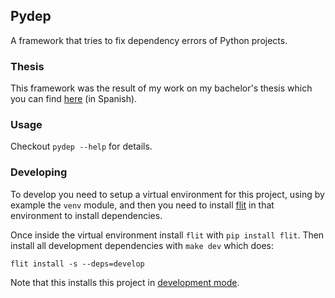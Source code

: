 ## Pydep

A framework that tries to fix dependency errors of Python projects.

### Thesis

This framework was the result of my work on my bachelor's thesis which you can
find [here](resources/thesis.pdf) (in Spanish).

### Usage

Checkout `pydep --help` for details.

### Developing

To develop you need to setup a virtual environment for this project, using by
example the `venv` module, and then you need to install [flit](https://pypi.org/project/flit/)
in that environment to install dependencies.

Once inside the virtual environment install `flit` with `pip install flit`.
Then install all development dependencies with `make dev` which does:

```
flit install -s --deps=develop
```

Note that this installs this project in [development
mode](https://setuptools.pypa.io/en/latest/userguide/development_mode.html).
